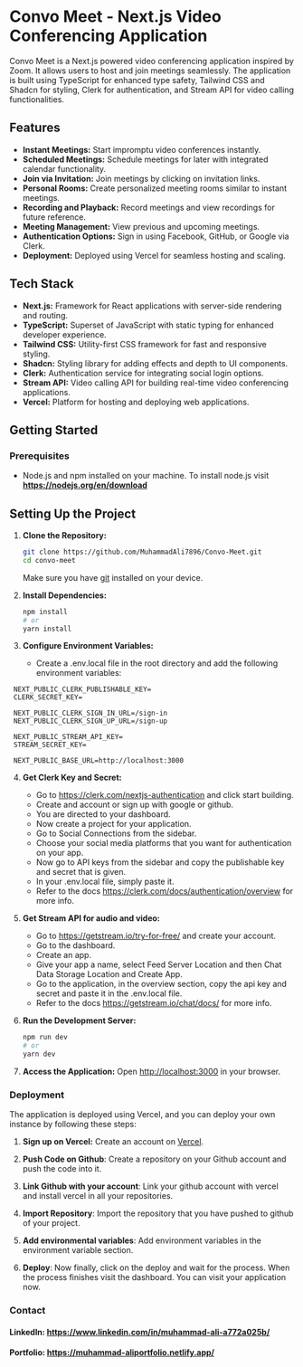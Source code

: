 # Convo Meet - Next.js Video Conferencing Application

Convo Meet is a Next.js powered video conferencing application inspired by Zoom. It allows users to host and join meetings seamlessly. The application is built using TypeScript for enhanced type safety, Tailwind CSS and Shadcn for styling, Clerk for authentication, and Stream API for video calling functionalities.

## Features

- **Instant Meetings:** Start impromptu video conferences instantly.
- **Scheduled Meetings:** Schedule meetings for later with integrated calendar functionality.
- **Join via Invitation:** Join meetings by clicking on invitation links.
- **Personal Rooms:** Create personalized meeting rooms similar to instant meetings.
- **Recording and Playback:** Record meetings and view recordings for future reference.
- **Meeting Management:** View previous and upcoming meetings.
- **Authentication Options:** Sign in using Facebook, GitHub, or Google via Clerk.
- **Deployment:** Deployed using Vercel for seamless hosting and scaling.

## Tech Stack

- **Next.js:** Framework for React applications with server-side rendering and routing.
- **TypeScript:** Superset of JavaScript with static typing for enhanced developer experience.
- **Tailwind CSS:** Utility-first CSS framework for fast and responsive styling.
- **Shadcn:** Styling library for adding effects and depth to UI components.
- **Clerk:** Authentication service for integrating social login options.
- **Stream API:** Video calling API for building real-time video conferencing applications.
- **Vercel:** Platform for hosting and deploying web applications.

## Getting Started

### Prerequisites

- Node.js and npm installed on your machine. To install node.js visit **https://nodejs.org/en/download**

## Setting Up the Project

1. **Clone the Repository:**
   ```bash
   git clone https://github.com/MuhammadAli7896/Convo-Meet.git
   cd convo-meet
   ```
   Make sure you have [git](https://git-scm.com/downloads) installed on your device.

2. **Install Dependencies:**
   ```bash
   npm install
   # or
   yarn install
   ```

3. **Configure Environment Variables:**
   - Create a .env.local file in the root directory and add the following environment variables:
  ```env
   NEXT_PUBLIC_CLERK_PUBLISHABLE_KEY=
   CLERK_SECRET_KEY=

   NEXT_PUBLIC_CLERK_SIGN_IN_URL=/sign-in
   NEXT_PUBLIC_CLERK_SIGN_UP_URL=/sign-up

   NEXT_PUBLIC_STREAM_API_KEY=
   STREAM_SECRET_KEY=

   NEXT_PUBLIC_BASE_URL=http://localhost:3000
   ```

4. **Get Clerk Key and Secret:**
   - Go to https://clerk.com/nextjs-authentication and click start building.
   - Create and account or sign up with google or github.
   - You are directed to your dashboard.
   - Now create a project for your application.
   - Go to Social Connections from the sidebar.
   - Choose your social media platforms that you want for authentication on your app.
   - Now go to API keys from the sidebar and copy the publishable key and secret that is given.
   - In your .env.local file, simply paste it.
   - Refer to the docs https://clerk.com/docs/authentication/overview for more info.
  
5. **Get Stream API for audio and video:**
   - Go to https://getstream.io/try-for-free/ and create your account.
   - Go to the dashboard.
   - Create an app.
   - Give your app a name, select Feed Server Location and then Chat Data Storage Location and Create App.
   - Go to the application, in the overview section, copy the api key and secret and paste it in the .env.local file.
   - Refer to the docs https://getstream.io/chat/docs/ for more info.

4. **Run the Development Server:**
   ```bash
   npm run dev
   # or
   yarn dev
   ```

5. **Access the Application:**
   Open [http://localhost:3000](http://localhost:3000) in your browser.

### Deployment

The application is deployed using Vercel, and you can deploy your own instance by following these steps:

1. **Sign up on Vercel:**
   Create an account on [Vercel](https://vercel.com/).

2. **Push Code on Github**:
   Create a repository on your Github account and push the code into it.

4. **Link Github with your account**:
   Link your github account with vercel and install vercel in all your repositories.

5. **Import Repository**:
   Import the repository that you have pushed to github of your project.

6. **Add environmental variables**:
   Add environment variables in the environment variable section.

7. **Deploy**:
   Now finally, click on the deploy and wait for the process. When the process finishes visit the dashboard. You can visit your application now.


### Contact

#### LinkedIn: https://www.linkedin.com/in/muhammad-ali-a772a025b/
#### Portfolio: https://muhammad-aliportfolio.netlify.app/
<br />

